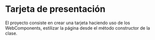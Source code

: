 # Tarjeta de presentación 
El proyecto consiste en crear una tarjeta haciendo uso de los WebComponents, estilizar la página desde el método constructor de la clase. 
